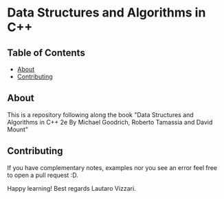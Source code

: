 # Data Structures and Algorithms in C++

## Table of Contents

- [About](#about)
- [Contributing](#contributing)

## About <a name = "about"></a>

This is a repository following along the book "Data Structures and Algorithms in C++ 2e By Michael Goodrich, Roberto Tamassia and David Mount"

## Contributing <a name = "contributing"></a>

If you have complementary notes, examples nor you see an error feel free to open a pull request :D.

Happy learning!
Best regards Lautaro Vizzari.
